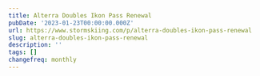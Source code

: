 ```yaml
---
title: Alterra Doubles Ikon Pass Renewal
pubDate: '2023-01-23T00:00:00.000Z'
url: https://www.stormskiing.com/p/alterra-doubles-ikon-pass-renewal
slug: alterra-doubles-ikon-pass-renewal
description: ''
tags: []
changefreq: monthly
---
```


<!-- Add post content below -->
